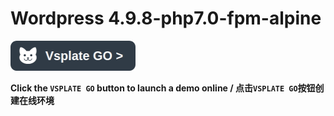 # Wordpress 4.9.8-php7.0-fpm-alpine

<a href="https://www.vsplate.com/?docker-compose=https://github.com/vsplate/dcenvs/wordpress/4.9.8-php7.0-fpm-alpine"><img alt="VSPLATE GO" src="https://raw.githubusercontent.com/vsplate/images/master/vsgo_btn.png" width="200px"></a>

**Click the `VSPLATE GO` button to launch a demo online / 点击`VSPLATE GO`按钮创建在线环境**